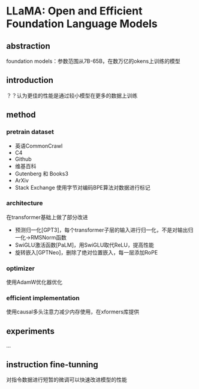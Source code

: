 # LLaMA: Open and Efficient Foundation Language Models

## abstraction
foundation models：参数范围从7B-65B，在数万亿的okens上训练的模型

## introduction
？？认为更佳的性能是通过较小模型在更多的数据上训练

## method

### pretrain dataset
- 英语CommonCrawl
- C4
- Github 
- 维基百科
- Gutenberg 和 Books3
- ArXiv
- Stack Exchange
使用字节对编码BPE算法对数据进行标记

### architecture
在transformer基础上做了部分改进
- 预测归一化[GPT3]，每个transformer子层的输入进行归一化，不是对输出归一化->RMSNorm函数
- SwiGLU激活函数[PaLM]，用SwiGLU取代ReLU，提高性能
- 旋转嵌入[GPTNeo]，删除了绝对位置嵌入，每一层添加RoPE

### optimizer
使用AdamW优化器优化

### efficient implementation
使用causal多头注意力减少内存使用，在xformers库提供

## experiments
...

## instruction fine-tunning
对指令数据进行短暂的微调可以快速改进模型的性能
